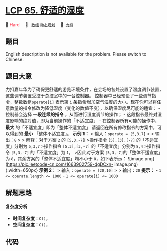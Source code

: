 # [LCP 65. 舒适的湿度](https://2xiao.github.io/leetcode-js/lcp/LCP_65.html)

🔴 <font color=#ff334b>Hard</font>&emsp; 🔖&ensp; [`数组`](/tag/array.md) [`动态规划`](/tag/dynamic-programming.md)&emsp; 🔗&ensp;[`力扣`](https://leetcode.cn/problems/3aqs1c)

## 题目

English description is not available for the problem. Please switch to
Chinese.


## 题目大意

力扣嘉年华为了确保更舒适的游览环境条件，在会场的各处设置了湿度调节装置，这些调节装置受控于总控室中的一台控制器。
控制器中已经预设了一些调节指令，整数数组`operate[i]` 表示第 `i`
条指令增加空气湿度的大小。现在你可以将任意数量的指令修改为降低湿度（变化的数值不变），以确保湿度尽可能的适宜： \- 控制器会选择 **一段连续的指令**
，从而进行湿度调节的操作； \- 这段指令最终对湿度影响的绝对值，即为当前操作的「不适宜度」 \- 在控制器所有可能的操作中，**最大**
的「不适宜度」即为「整体不适宜度」 请返回在所有修改指令的方案中，可以得到的 **最小** 「整体不适宜度」。 **示例 1：** >
输入：`operate = [5,3,7]` > > 输出：`8` > > 解释：对于方案 `2` 的 `[5,3,-7]` >操作指令
`[5],[3],[-7]` 的「不适宜度」分别为 `5,3,7` >操作指令 `[5,3],[3,-7]` 的「不适宜度」分别为 `8,4` >操作指令
`[5,3,-7]` 的「不适宜度」为 `1`， >因此对于方案 `[5,3,-7]`的「整体不适宜度」为 `8`，其余方案的「整体不适宜度」均不小于
`8`，如下表所示： ![image.png](https://pic.leetcode-cn.com/1663902759-dgDCxn-
image.png){:width=650px} **示例 2：** > 输入：`operate = [20,10]` > > 输出：`20`
**提示：** \- `1 <= operate.length <= 1000` \- `1 <= operate[i] <= 1000`


## 解题思路

#### 复杂度分析

- **时间复杂度**：`O()`，
- **空间复杂度**：`O()`，

## 代码

```javascript

```